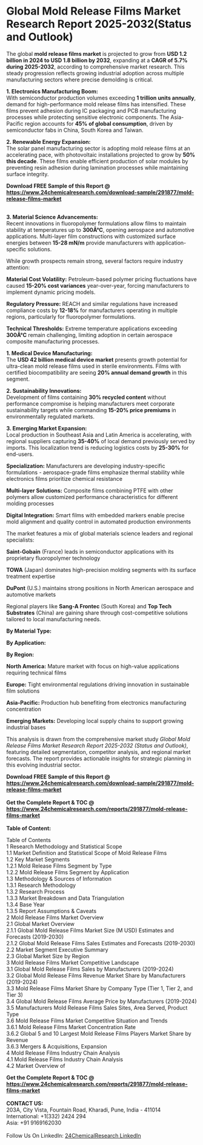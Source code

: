 <h1>Global Mold Release Films Market Research Report 2025-2032(Status and Outlook)</h1><p>The global <strong>mold release films market</strong> is projected to grow from <strong>USD 1.2 billion in 2024 to USD 1.8 billion by 2032</strong>, expanding at a <strong>CAGR of 5.7% during 2025-2032</strong>, according to comprehensive market research. This steady progression reflects growing industrial adoption across multiple manufacturing sectors where precise demolding is critical.</p><p><strong>1. Electronics Manufacturing Boom:</strong><br>
With semiconductor production volumes exceeding <strong>1 trillion units annually</strong>, demand for high-performance mold release films has intensified. These films prevent adhesion during IC packaging and PCB manufacturing processes while protecting sensitive electronic components. The Asia-Pacific region accounts for <strong>45% of global consumption</strong>, driven by semiconductor fabs in China, South Korea and Taiwan.</p><p><strong>2. Renewable Energy Expansion:</strong><br>
The solar panel manufacturing sector is adopting mold release films at an accelerating pace, with photovoltaic installations projected to grow by <strong>50% this decade</strong>. These films enable efficient production of solar modules by preventing resin adhesion during lamination processes while maintaining surface integrity.</p><div><b>Download FREE Sample of this Report @ 
            <a href="https://www.24chemicalresearch.com/download-sample/291877/mold-release-films-market">
            https://www.24chemicalresearch.com/download-sample/291877/mold-release-films-market</a></b></div><br><p><strong>3. Material Science Advancements:</strong><br>
Recent innovations in fluoropolymer formulations allow films to maintain stability at temperatures up to <strong>300Â°C</strong>, opening aerospace and automotive applications. Multi-layer film constructions with customized surface energies between <strong>15-28 mN/m</strong> provide manufacturers with application-specific solutions.</p><p>While growth prospects remain strong, several factors require industry attention:</p><p><strong>Material Cost Volatility:</strong> Petroleum-based polymer pricing fluctuations have caused <strong>15-20% cost variances</strong> year-over-year, forcing manufacturers to implement dynamic pricing models.</p><p><strong>Regulatory Pressure:</strong> REACH and similar regulations have increased compliance costs by <strong>12-18%</strong> for manufacturers operating in multiple regions, particularly for fluoropolymer formulations.</p><p><strong>Technical Thresholds:</strong> Extreme temperature applications exceeding <strong>300Â°C</strong> remain challenging, limiting adoption in certain aerospace composite manufacturing processes.</p><p><strong>1. Medical Device Manufacturing:</strong><br>
The <strong>USD 42 billion medical device market</strong> presents growth potential for ultra-clean mold release films used in sterile environments. Films with certified biocompatibility are seeing <strong>20% annual demand growth</strong> in this segment.</p><p><strong>2. Sustainability Innovations:</strong><br>
Development of films containing <strong>30% recycled content</strong> without performance compromise is helping manufacturers meet corporate sustainability targets while commanding <strong>15-20% price premiums</strong> in environmentally regulated markets.</p><p><strong>3. Emerging Market Expansion:</strong><br>
Local production in Southeast Asia and Latin America is accelerating, with regional suppliers capturing <strong>35-40%</strong> of local demand previously served by imports. This localization trend is reducing logistics costs by <strong>25-30%</strong> for end-users.</p><p><strong>Specialization:</strong> Manufacturers are developing industry-specific formulations - aerospace-grade films emphasize thermal stability while electronics films prioritize chemical resistance</p><p><strong>Multi-layer Solutions:</strong> Composite films combining PTFE with other polymers allow customized performance characteristics for different molding processes</p><p><strong>Digital Integration:</strong> Smart films with embedded markers enable precise mold alignment and quality control in automated production environments</p><p>The market features a mix of global materials science leaders and regional specialists:</p><p><strong>Saint-Gobain</strong> (France) leads in semiconductor applications with its proprietary fluoropolymer technology</p><p><strong>TOWA</strong> (Japan) dominates high-precision molding segments with its surface treatment expertise</p><p><strong>DuPont</strong> (U.S.) maintains strong positions in North American aerospace and automotive markets</p><p>Regional players like <strong>Sang-A Frontec</strong> (South Korea) and <strong>Top Tech Substrates</strong> (China) are gaining share through cost-competitive solutions tailored to local manufacturing needs.</p><p><strong>By Material Type:</strong></p><p><strong>By Application:</strong></p><p><strong>By Region:</strong></p><p><strong>North America:</strong> Mature market with focus on high-value applications requiring technical films</p><p><strong>Europe:</strong> Tight environmental regulations driving innovation in sustainable film solutions</p><p><strong>Asia-Pacific:</strong> Production hub benefiting from electronics manufacturing concentration</p><p><strong>Emerging Markets:</strong> Developing local supply chains to support growing industrial bases</p><p>This analysis is drawn from the comprehensive market study <em>Global Mold Release Films Market Research Report 2025-2032 (Status and Outlook)</em>, featuring detailed segmentation, competitor analysis, and regional market forecasts. The report provides actionable insights for strategic planning in this evolving industrial sector.</p><div><b>Download FREE Sample of this Report @ 
            <a href="https://www.24chemicalresearch.com/download-sample/291877/mold-release-films-market">
            https://www.24chemicalresearch.com/download-sample/291877/mold-release-films-market</a></b></div><br><div><b>Get the Complete Report & TOC @ 
            <a href="https://www.24chemicalresearch.com/reports/291877/mold-release-films-market">
            https://www.24chemicalresearch.com/reports/291877/mold-release-films-market</a></b></div><br>
            <b>Table of Content:</b><p>Table of Contents<br />
1 Research Methodology and Statistical Scope<br />
1.1 Market Definition and Statistical Scope of Mold Release Films<br />
1.2 Key Market Segments<br />
1.2.1 Mold Release Films Segment by Type<br />
1.2.2 Mold Release Films Segment by Application<br />
1.3 Methodology & Sources of Information<br />
1.3.1 Research Methodology<br />
1.3.2 Research Process<br />
1.3.3 Market Breakdown and Data Triangulation<br />
1.3.4 Base Year<br />
1.3.5 Report Assumptions & Caveats<br />
2 Mold Release Films Market Overview<br />
2.1 Global Market Overview<br />
2.1.1 Global Mold Release Films Market Size (M USD) Estimates and Forecasts (2019-2030)<br />
2.1.2 Global Mold Release Films Sales Estimates and Forecasts (2019-2030)<br />
2.2 Market Segment Executive Summary<br />
2.3 Global Market Size by Region<br />
3 Mold Release Films Market Competitive Landscape<br />
3.1 Global Mold Release Films Sales by Manufacturers (2019-2024)<br />
3.2 Global Mold Release Films Revenue Market Share by Manufacturers (2019-2024)<br />
3.3 Mold Release Films Market Share by Company Type (Tier 1, Tier 2, and Tier 3)<br />
3.4 Global Mold Release Films Average Price by Manufacturers (2019-2024)<br />
3.5 Manufacturers Mold Release Films Sales Sites, Area Served, Product Type<br />
3.6 Mold Release Films Market Competitive Situation and Trends<br />
3.6.1 Mold Release Films Market Concentration Rate<br />
3.6.2 Global 5 and 10 Largest Mold Release Films Players Market Share by Revenue<br />
3.6.3 Mergers & Acquisitions, Expansion<br />
4 Mold Release Films Industry Chain Analysis<br />
4.1 Mold Release Films Industry Chain Analysis<br />
4.2 Market Overview of</p><div><b>Get the Complete Report & TOC @ 
            <a href="https://www.24chemicalresearch.com/reports/291877/mold-release-films-market">
            https://www.24chemicalresearch.com/reports/291877/mold-release-films-market</a></b></div><br><b>CONTACT US:</b><br>
            203A, City Vista, Fountain Road, Kharadi, Pune, India - 411014<br>
            International: +1(332) 2424 294<br>
            Asia: +91 9169162030 <br><br>
            Follow Us On LinkedIn: <a href="https://www.linkedin.com/company/24chemicalresearch/">24ChemicalResearch LinkedIn</a>